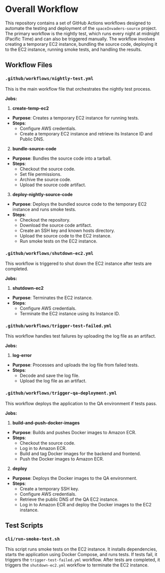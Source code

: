 # Overall Workflow

This repository contains a set of GitHub Actions workflows designed to automate the testing and deployment of the `spaceInvaders-source` project. The primary workflow is the nightly test, which runs every night at midnight (Pacific Time) and can also be triggered manually. The workflow involves creating a temporary EC2 instance, bundling the source code, deploying it to the EC2 instance, running smoke tests, and handling the results.

## Workflow Files

### `.github/workflows/nightly-test.yml`

This is the main workflow file that orchestrates the nightly test process.

**Jobs:**

1. **create-temp-ec2**
  - **Purpose**: Creates a temporary EC2 instance for running tests.
  - **Steps**:
    - Configure AWS credentials.
    - Create a temporary EC2 instance and retrieve its Instance ID and Public DNS.

2. **bundle-source-code**
  - **Purpose**: Bundles the source code into a tarball.
  - **Steps**:
    - Checkout the source code.
    - Set file permissions.
    - Archive the source code.
    - Upload the source code artifact.

3. **deploy-nightly-source-code**
  - **Purpose**: Deploys the bundled source code to the temporary EC2 instance and runs smoke tests.
  - **Steps**:
    - Checkout the repository.
    - Download the source code artifact.
    - Create an SSH key and known hosts directory.
    - Upload the source code to the EC2 instance.
    - Run smoke tests on the EC2 instance.

### `.github/workflows/shutdown-ec2.yml`

This workflow is triggered to shut down the EC2 instance after tests are completed.

**Jobs:**

1. **shutdown-ec2**
  - **Purpose**: Terminates the EC2 instance.
  - **Steps**:
    - Configure AWS credentials.
    - Terminate the EC2 instance using its Instance ID.

### `.github/workflows/trigger-test-failed.yml`

This workflow handles test failures by uploading the log file as an artifact.

**Jobs:**

1. **log-error**
  - **Purpose**: Processes and uploads the log file from failed tests.
  - **Steps**:
    - Decode and save the log file.
    - Upload the log file as an artifact.

### `.github/workflows/trigger-qa-deployment.yml`

This workflow deploys the application to the QA environment if tests pass.

**Jobs:**

1. **build-and-push-docker-images**
  - **Purpose**: Builds and pushes Docker images to Amazon ECR.
  - **Steps**:
    - Checkout the source code.
    - Log in to Amazon ECR.
    - Build and tag Docker images for the backend and frontend.
    - Push the Docker images to Amazon ECR.

2. **deploy**
  - **Purpose**: Deploys the Docker images to the QA environment.
  - **Steps**:
    - Create a temporary SSH key.
    - Configure AWS credentials.
    - Retrieve the public DNS of the QA EC2 instance.
    - Log in to Amazon ECR and deploy the Docker images to the EC2 instance.

## Test Scripts

### `cli/run-smoke-test.sh`

This script runs smoke tests on the EC2 instance. It installs dependencies, starts the application using Docker Compose, and runs tests. If tests fail, it triggers the `trigger-test-failed.yml` workflow. After tests are completed, it triggers the `shutdown-ec2.yml` workflow to terminate the EC2 instance.

